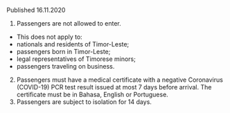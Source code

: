 Published 16.11.2020
1. Passengers are not allowed to enter.
- This does not apply to:
- nationals and residents of Timor-Leste;
- passengers born in Timor-Leste;
- legal representatives of Timorese minors;
- passengers traveling on business. 
2. Passengers must have a medical certificate with a negative Coronavirus (COVID-19) PCR test result issued at most 7 days before arrival. The certificate must be in Bahasa, English or Portuguese.
3. Passengers are subject to isolation for 14 days.

